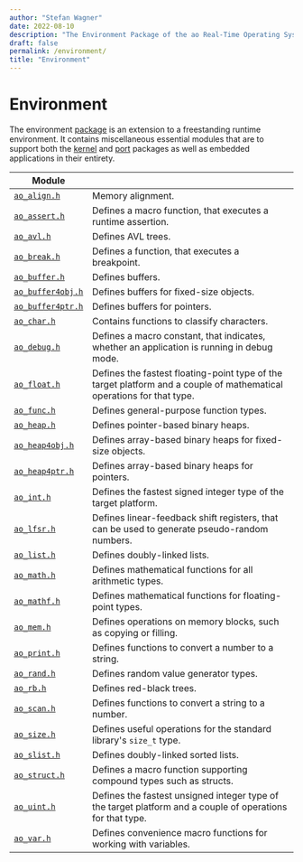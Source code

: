```yaml
---
author: "Stefan Wagner"
date: 2022-08-10
description: "The Environment Package of the ao Real-Time Operating System (RTOS)."
draft: false
permalink: /environment/
title: "Environment"
---
```


# Environment

The environment [package](../code/index.md#packages) is an extension to a freestanding runtime environment. It contains miscellaneous essential modules that are to support both the [kernel](../kernel/index.md) and [port](../port/index.md) packages as well as embedded applications in their entirety.

| Module | |
|--------|-|
| [`ao_align.h`](align.md) | Memory alignment. |
| [`ao_assert.h`](assert.md) | Defines a macro function, that executes a runtime assertion. |
| [`ao_avl.h`](avl.md) | Defines AVL trees. |
| [`ao_break.h`](break.md) | Defines a function, that executes a breakpoint. |
| [`ao_buffer.h`](buffer.md) | Defines buffers. |
| [`ao_buffer4obj.h`](buffer4obj.md) | Defines buffers for fixed-size objects. |
| [`ao_buffer4ptr.h`](buffer4ptr.md) | Defines buffers for pointers. |
| [`ao_char.h`](char.md) | Contains functions to classify characters. |
| [`ao_debug.h`](debug.md) | Defines a macro constant, that indicates, whether an application is running in debug mode. |
| [`ao_float.h`](float.md) | Defines the fastest floating-point type of the target platform and a couple of mathematical operations for that type. |
| [`ao_func.h`](func.md) | Defines general-purpose function types. |
| [`ao_heap.h`](heap.md) | Defines pointer-based binary heaps. |
| [`ao_heap4obj.h`](heap4obj.md) | Defines array-based binary heaps for fixed-size objects. |
| [`ao_heap4ptr.h`](heap4ptr.md) | Defines array-based binary heaps for pointers. |
| [`ao_int.h`](int.md) | Defines the fastest signed integer type of the target platform. |
| [`ao_lfsr.h`](lfsr.md) | Defines linear-feedback shift registers, that can be used to generate pseudo-random numbers. |
| [`ao_list.h`](list.md) | Defines doubly-linked lists. |
| [`ao_math.h`](math.md) | Defines mathematical functions for all arithmetic types. |
| [`ao_mathf.h`](mathf.md) | Defines mathematical functions for floating-point types. |
| [`ao_mem.h`](mem.md) | Defines operations on memory blocks, such as copying or filling. |
| [`ao_print.h`](print.md) | Defines functions to convert a number to a string. |
| [`ao_rand.h`](rand.md) | Defines random value generator types. |
| [`ao_rb.h`](rb.md) | Defines red-black trees. |
| [`ao_scan.h`](scan.md) | Defines functions to convert a string to a number. |
| [`ao_size.h`](size.md) | Defines useful operations for the standard library's `size_t` type. |
| [`ao_slist.h`](slist.md) | Defines doubly-linked sorted lists. |
| [`ao_struct.h`](struct.md) | Defines a macro function supporting compound types such as structs. |
| [`ao_uint.h`](uint.md) | Defines the fastest unsigned integer type of the target platform and a couple of operations for that type. |
| [`ao_var.h`](var.md) | Defines convenience macro functions for working with variables. |

